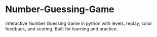 # Number-Guessing-Game
Interactive Number Guessing Game in python with levels, replay, color feedback, and scoring. Built for learning and practice.
